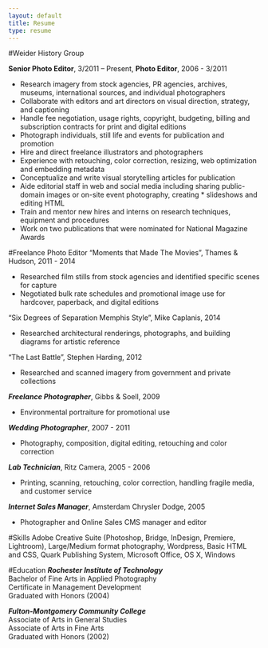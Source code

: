 ```yaml
---
layout: default
title: Resume
type: resume
---
```


#Weider History Group

**Senior Photo Editor**,  3/2011 – Present, **Photo Editor**, 2006 - 3/2011

* Research imagery from stock agencies, PR agencies, archives, museums, international sources, and individual photographers
* Collaborate with editors and art directors on visual direction, strategy, and captioning
* Handle fee negotiation, usage rights, copyright, budgeting, billing and subscription contracts for print and digital editions
* Photograph individuals, still life and events for publication and promotion
* Hire and direct freelance illustrators and photographers
* Experience with retouching, color correction, resizing, web optimization and embedding metadata
* Conceptualize and write visual storytelling articles for publication
* Aide editorial staff in web and social media including sharing public-domain images or on-site event photography, creating * slideshows and editing HTML  
* Train and mentor new hires and interns on research techniques, equipment and procedures
* Work on two publications that were nominated for National Magazine Awards  

#Freelance Photo Editor
“Moments that Made The Movies”, Thames & Hudson, 2011 - 2014

* Researched film stills from stock agencies and identified specific scenes for capture
* Negotiated bulk rate schedules and promotional image use for hardcover, paperback, and digital editions

“Six Degrees of Separation Memphis Style”, Mike Caplanis, 2014

* Researched architectural renderings, photographs, and building diagrams for artistic reference

“The Last Battle”, Stephen Harding, 2012

* Researched and scanned imagery from government and private collections

***Freelance Photographer***, Gibbs & Soell, 2009

* Environmental portraiture for promotional use

***Wedding Photographer***, 2007 - 2011

* Photography, composition, digital editing, retouching and color correction

***Lab Technician***, Ritz Camera, 2005 - 2006

* Printing, scanning, retouching, color correction, handling fragile media, and customer service 

***Internet Sales Manager***, Amsterdam Chrysler Dodge, 2005

* Photographer and Online Sales CMS manager and editor

#Skills
Adobe Creative Suite (Photoshop, Bridge, InDesign, Premiere, Lightroom), Large/Medium format photography, Wordpress, Basic HTML and CSS, Quark Publishing System, Microsoft Office, OS X, Windows

#Education
***Rochester Institute of Technology***  
Bachelor of Fine Arts in Applied Photography  
Certificate in Management Development  
Graduated with Honors (2004)  

***Fulton-Montgomery Community College***  
Associate of Arts in General Studies  
Associate of Arts in Fine Arts  
Graduated with Honors (2002)  
